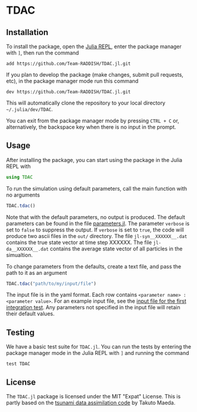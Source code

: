 # TDAC

## Installation

To install the package, open the [Julia
REPL](https://docs.julialang.org/en/v1/stdlib/REPL/), enter the package manager
with `]`, then run the command

```
add https://github.com/Team-RADDISH/TDAC.jl.git
```

If you plan to develop the package (make changes, submit pull requests, etc), in
the package manager mode run this command

```
dev https://github.com/Team-RADDISH/TDAC.jl.git
```

This will automatically clone the repository to your local directory
`~/.julia/dev/TDAC`.

You can exit from the package manager mode by pressing `CTRL + C` or,
alternatively, the backspace key when there is no input in the prompt.

## Usage

After installing the package, you can start using the package in the Julia REPL
with

```julia
using TDAC
```

To run the simulation using default parameters, call the main function with no arguments

```julia
TDAC.tdac()
```

Note that with the default parameters, no output is produced. The default parameters can be 
found in the file [parameters.jl](https://github.com/Team-RADDISH/TDAC.jl/blob/master/src/params.jl).
The parameter `verbose` is set to `false` to suppress the output. If `verbose` is set to `true`, 
the code will produce two ascii files in the `out/` directory. The file `jl-syn__XXXXXX__.dat` 
contains the true state vector at time step XXXXXX. The file `jl-da__XXXXXX__.dat` contains the 
average state vector of all particles in the simualtion.

To change parameters from the defaults, create a text file, and pass the path to it as an argument

```julia
TDAC.tdac("path/to/my/input/file")
```

The input file is in the yaml format. Each row contains `<parameter name> : <parameter value>`. 
For an example input file, see the [input file for the first integration test](https://github.com/Team-RADDISH/TDAC.jl/blob/master/test/integration_test_1.yaml). 
Any parameters not specified in the input file will retain their default values.

## Testing

We have a basic test suite for `TDAC.jl`.  You can run the tests by entering the
package manager mode in the Julia REPL with `]` and running the command

```
test TDAC
```

## License

The `TDAC.jl` package is licensed under the MIT "Expat" License.  This is partly
based on the [tsunami data assimilation code](https://github.com/tktmyd/tdac) by
Takuto Maeda.
